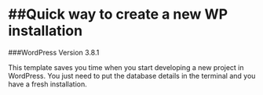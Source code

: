 ##Quick way to create a new WP installation
======================

###WordPress Version 3.8.1

This template saves you time when you start developing a new project in WordPress. You just need to put the database details in the terminal and you have a fresh installation.

